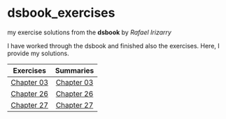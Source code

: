 # dsbook_exercises
my exercise solutions from the **dsbook** by *Rafael Irizarry*

I have worked through the dsbook and finished also the exercises. Here, I provide my solutions.

 Exercises  |    Summaries  |
----------|:-------------:|
 [Chapter 03](ex_03_r_basics.html) |  [Chapter 03](ch_03_text_mining.html) |
 [Chapter 26](ex_26_parsing_dates_and_times.html) | [Chapter 26](ch_26_text_mining.html)  |
 [Chapter 27](ex_27_text_mining.html) | [Chapter 27](ch_27_text_mining.html) |
